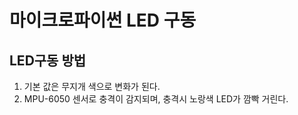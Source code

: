 # 마이크로파이썬 LED 구동

## LED구동 방법
1. 기본 값은 무지개 색으로 변화가 된다.
2. MPU-6050 센서로 충격이 감지되며, 충격시 노랑색 LED가 깜빡 거린다.
